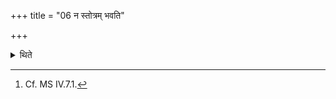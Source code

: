 +++
title = "06 न स्तोत्रम् भवति"

+++

<details><summary>थिते</summary>

6. There is no stotra (in connection with this scoop).[^1]  

[^1]: Cf. MS IV.7.1.  
</details>
